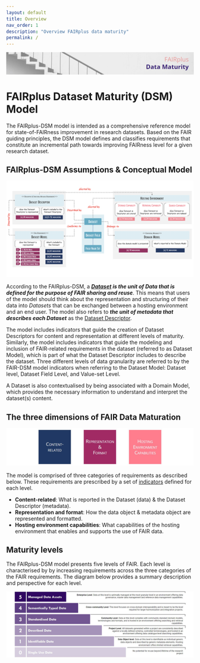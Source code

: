 ```yaml
---
layout: default
title: Overview
nav_order: 1
description: "Overview FAIRplus data maturity"
permalink: /
---
```


![Banner](assets/images/overview/banner_draft.JPG)

# FAIRplus Dataset Maturity (DSM) Model  

The FAIRplus-DSM model is intended as a comprehensive reference model for state-of-FAIRness improvement in research datasets. Based on the FAIR guiding principles, the DSM model defines and classifies requirements that constitute an incremental path towards improving FAIRness level for a given research dataset.

## FAIRplus-DSM Assumptions \& Conceptual Model

![concept](assets/images/overview/conceptual-model.png) 

According to the FAIRplus-DSM, a ***[Dataset](https://fairplus.github.io/Data-Maturity/docs/Glossary/#dataset) is the unit of Data that is defined for the purpose of FAIR sharing and reuse***. This means that users of the model should think about the representation and structuring of their data into *Datasets* that can be exchanged between a hosting environment and an end user. The model also refers to ***the unit of metadata that describes each Dataset*** as the [Dataset Descriptor](https://fairplus.github.io/Data-Maturity/docs/Glossary/#dataset-descriptor).     

The model includes indicators that guide the creation of Dataset Descriptors for content and representation at different levels of maturity. Similarly, the model includes indicators that guide the modeling and inclusion of FAIR-related requirements in the dataset \(referred to as Dataset Model\), which is part of what the Dataset Descriptor includes to describe the dataset. Three different levels of data granularity are referred to by the FAIR-DSM model indicators when referring to the Dataset Model: Dataset level, Dataset Field Level, and Value-set Level. 

A Dataset is also contextualised by being associated with a Domain Model, which provides the necessary information to understand and interpret the dataset\(s\) content.  


## The three dimensions of FAIR Data Maturation  

![Dimensions](assets/images/overview/dimensions.JPG)  

The model is comprised of three categories of requirements as described below. These requirements are prescribed by a set of [indicators](docs/Indicators.md) defined for each level.

- **Content-related**: What is reported in the Dataset \(data\) & the Dataset Descriptor \(metadata\).
- **Representation and format**: How the data object & metadata object are represented and formatted.
- **Hosting environment capabilities**: What capabilities of the hosting environment that enables and supports the use of FAIR data.

## Maturity levels  

The FAIRplus-DSM model presents five levels of FAIR. Each level is characterised by by increasing requirements across the three categories of the FAIR requirements. The diagram below provides a summary description and perspective for each level.   

![Levels](assets/images/overview/levels_definition.JPG)
